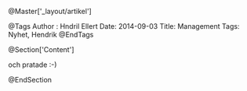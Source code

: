 @Master['_layout/artikel']

@Tags
Author : Hndril Ellert
Date: 2014-09-03
Title: Management
Tags: Nyhet, Hendrik
@EndTags

@Section['Content']

och pratade :-)

@EndSection
